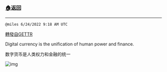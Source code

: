 ###  [:house:返回](README.md)
---


`@miles 6/24/2022 9:18 AM UTC`

[轉發自GETTR](https://gettr.com/post/p1fjn5y24cb)

Digital currency is the unification of human power and finance.

数字货币是人类权力和金融的统一

![img](https://media.gettr.com/group12/origin/2022/06/24/09/686b5f37-d325-b39d-44e7-5ed273ca2716/out.jpg)
